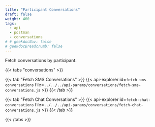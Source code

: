 ```yaml
---
title: "Participant Conversations"
draft: false
weight: 400
tags:
  - api
  - postman
  - conversations
# # geekdocNav: false
# geekdocBreadcrumb: false
---
```


Fetch conversations by participant.

{{< tabs "conversations" >}}

{{< tab "Fetch SMS Conversations" >}}
{{< api-explorer id=`fetch-sms-conversations` file=`../../../api-params/conversations/fetch-sms-conversations.js` >}}
{{< /tab >}}

{{< tab "Fetch Chat Conversations" >}}
{{< api-explorer id=`fetch-chat-conversations` file=`../../../api-params/conversations/fetch-chat-conversations.js` >}}
{{< /tab >}}

{{< /tabs >}}
